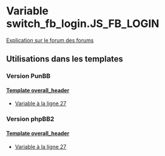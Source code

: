 # Variable switch_fb_login.JS_FB_LOGIN
[Explication sur le forum des forums](http://forum.forumactif.com/t294113-listing-des-variables#switch_fb_login.JS_FB_LOGIN)

## Utilisations dans les templates

### Version PunBB

#### [Template overall_header](punbb/overall_header.md)
* [Variable à la ligne 27](../punbb/overall_header.tpl#L27)

### Version phpBB2

#### [Template overall_header](subsilver/overall_header.md)
* [Variable à la ligne 27](../subsilver/overall_header.tpl#L27)